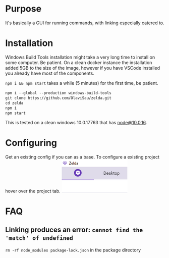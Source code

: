 # Purpose
It's basically a GUI for running commands, with linking especially catered to.

# Installation
Windows Build Tools installation might take a very long time to install on some computer. Be patient. On a clean docker instance the installation added 5GB to the size of the image, however if you have VSCode installed you already have most of the components.

`npm i && npm start` takes a while (5 minutes) for the first time, be patient.
```
npm i --global --production windows-build-tools
git clone https://github.com/OlaviSau/zelda.git
cd zelda
npm i
npm start
```
This is tested on a clean windows 10.0.17763 that has node@10.0.16.

# Configuring
Get an existing config if you can as a base.
To configure a existing project hover over the project tab.
![alt text](https://raw.githubusercontent.com/OlaviSau/zelda/master/docs/images/configuring-existing-project.png)

# FAQ
## Linking produces an error: `cannot find the 'match' of undefined`
`rm -rf node_modules package-lock.json` in the package directory
